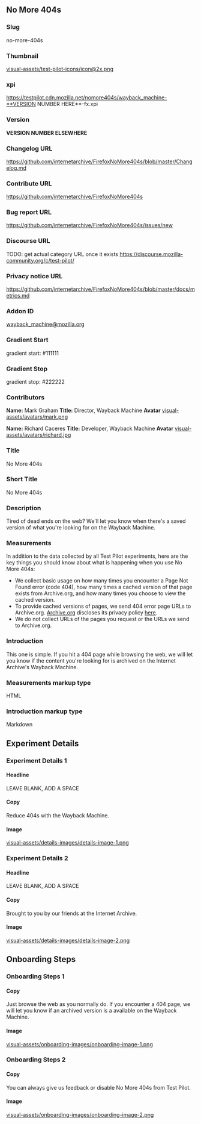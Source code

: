 ## No More 404s

### Slug
no-more-404s

### Thumbnail
[visual-assets/test-pilot-icons/icon@2x.png](visual-assets/test-pilot-icons/icon@2x.png)

### xpi
https://testpilot.cdn.mozilla.net/nomore404s/wayback_machine-**VERSION NUMBER HERE**-fx.xpi

### Version
**VERSION NUMBER ELSEWHERE**

### Changelog URL
https://github.com/internetarchive/FirefoxNoMore404s/blob/master/Changelog.md

### Contribute URL
https://github.com/internetarchive/FirefoxNoMore404s

### Bug report URL
https://github.com/internetarchive/FirefoxNoMore404s/issues/new

### Discourse URL
TODO: get actual category URL once it exists
https://discourse.mozilla-community.org/c/test-pilot/

### Privacy notice URL
https://github.com/internetarchive/FirefoxNoMore404s/blob/master/docs/metrics.md

### Addon ID
wayback_machine@mozilla.org

### Gradient Start
gradient start: #111111

### Gradient Stop
gradient stop: #222222

### Contributors

**Name:** Mark Graham
**Title:** Director, Wayback Machine
**Avatar** [visual-assets/avatars/mark.png](visual-assets/avatars/mark.png)

**Name:** Richard Caceres
**Title:** Developer, Wayback Machine
**Avatar** [visual-assets/avatars/richard.jpg](visual-assets/avatars/richard.jpg)

### Title
No More 404s

### Short Title
No More 404s

### Description
Tired of dead ends on the web? We'll let you know when there's a saved version of what you're looking for on the Wayback Machine.

### Measurements
In addition to the data collected by all Test Pilot experiments, here are the key things you should know about what is happening when you use No More 404s:
<ul>
<li>We collect basic usage on how many times you encounter a Page Not Found error (code 404), how many times a cached version of that page exists from Archive.org, and how many times you choose to view the cached version.</li>
<li>To provide cached versions of pages, we send 404 error page URLs to Archive.org. <a href="https://archive.org/" target=_blank">Archive.org</a> discloses its privacy policy <a href="https://archive.org/about/terms.php" target="blank">here</a>.</li>
<li>We do not  collect  URLs of the pages you request or the URLs we send to Archive.org.</li>
</ul>

### Introduction
This one is simple. If you hit a 404 page while browsing the web, we will let you know if the content you're looking for is archived on the Internet Archive's Wayback Machine.

### Measurements markup type
HTML

### Introduction markup type
Markdown

## Experiment Details

### Experiment Details 1

#### Headline
LEAVE BLANK, ADD A SPACE

#### Copy 
Reduce 404s with the Wayback Machine.

#### Image
[visual-assets/details-images/details-image-1.png](visual-assets/details-images/details-image-1.png)

### Experiment Details 2

#### Headline
LEAVE BLANK, ADD A SPACE

#### Copy 
Brought to you by our friends at the Internet Archive.

#### Image
[visual-assets/details-images/details-image-2.png](visual-assets/details-images/details-image-2.png)

## Onboarding Steps

### Onboarding Steps 1

#### Copy 
Just browse the web as you normally do. If you encounter a 404 page, we will let you know if an archived version is a available on the Wayback Machine.

#### Image
[visual-assets/onboarding-images/onboarding-image-1.png](visual-assets/onboarding-images/onboarding-image-1.png)

### Onboarding Steps 2

#### Copy 
You can always give us feedback or disable No More 404s from Test Pilot.

#### Image
[visual-assets/onboarding-images/onboarding-image-2.png](visual-assets/onboarding-images/onboarding-image-2.png)



